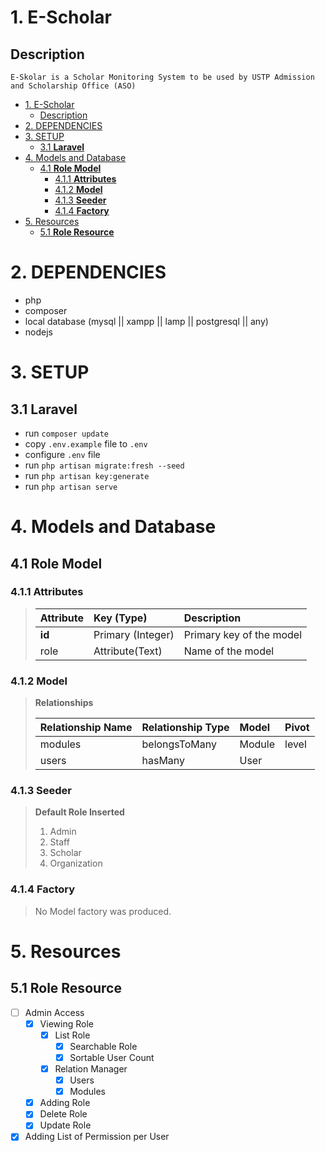 
# 1. E-Scholar

## Description

    E-Skolar is a Scholar Monitoring System to be used by USTP Admission and Scholarship Office (ASO)

- [1. E-Scholar](#1-e-scholar)
  - [Description](#description)
- [2. DEPENDENCIES](#2-dependencies)
- [3. SETUP](#3-setup)
  - [3.1 **Laravel**](#31-laravel)
- [4. Models and Database](#4-models-and-database)
  - [4.1 **Role Model**](#41-role-model)
    - [4.1.1 **Attributes**](#411-attributes)
    - [4.1.2 **Model**](#412-model)
    - [4.1.3 **Seeder**](#413-seeder)
    - [4.1.4 **Factory**](#414-factory)
- [5. Resources](#5-resources)
  - [5.1 **Role Resource**](#51-role-resource)

# 2. DEPENDENCIES

- php
- composer
- local database (mysql || xampp || lamp || postgresql || any)
- nodejs

# 3. SETUP

## 3.1 **Laravel**

- run ``` composer update ```
- copy ``` .env.example ``` file to ``` .env ```
- configure ``` .env ``` file
- run ``` php artisan migrate:fresh --seed ```
- run ``` php artisan key:generate ```
- run ``` php artisan serve ```

# 4. Models and Database

## 4.1 **Role Model**
  
### 4.1.1 **Attributes**

>| Attribute      | Key (Type) | Description |
>| :--- | :--- | :--- |
>| **id**      | Primary (Integer) | Primary key of the model
>| role   | Attribute(Text) | Name of the model

### 4.1.2 **Model**

> **Relationships**
>
>| Relationship Name      | Relationship Type | Model | Pivot |
>| :--- | :--- | :--- | :--- |
>| modules      | belongsToMany | Module | level
>| users   | hasMany | User

### 4.1.3 **Seeder**

> **Default Role Inserted**
>
>  1. Admin
>  2. Staff
>  3. Scholar
>  4. Organization
  
### 4.1.4 **Factory**

> No Model factory was produced.

# 5. Resources

## 5.1 **Role Resource**

- [ ] Admin Access
  - [x] Viewing Role
    - [x] List Role
      - [x] Searchable Role
      - [x] Sortable User Count
    - [x] Relation Manager
      - [x] Users
      - [x] Modules
  - [x] Adding Role
  - [x] Delete Role
  - [x] Update Role
- [x] Adding List of Permission per User
